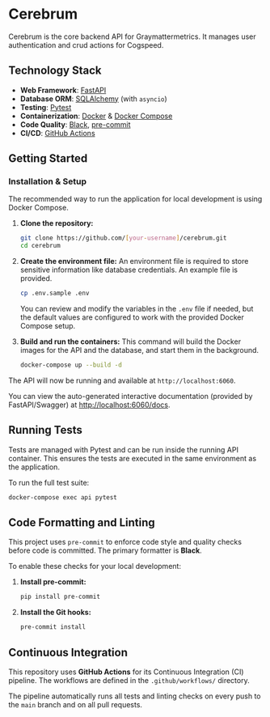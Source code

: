 # Cerebrum

Cerebrum is the core backend API for Graymattermetrics. It manages user authentication and crud actions for Cogspeed.

## Technology Stack

*   **Web Framework**: [FastAPI](https://fastapi.tiangolo.com/)
*   **Database ORM**: [SQLAlchemy](https://www.sqlalchemy.org/) (with `asyncio`)
*   **Testing**: [Pytest](https://docs.pytest.org/)
*   **Containerization**: [Docker](https://www.docker.com/) & [Docker Compose](https://docs.docker.com/compose/)
*   **Code Quality**: [Black](https://github.com/psf/black), [pre-commit](https://pre-commit.com/)
*   **CI/CD**: [GitHub Actions](https://github.com/features/actions)

## Getting Started

### Installation & Setup

The recommended way to run the application for local development is using Docker Compose.

1.  **Clone the repository:**
    ```bash
    git clone https://github.com/[your-username]/cerebrum.git
    cd cerebrum
    ```

2.  **Create the environment file:**
    An environment file is required to store sensitive information like database credentials. An example file is provided.

    ```bash
    cp .env.sample .env
    ```
    You can review and modify the variables in the `.env` file if needed, but the default values are configured to work with the provided Docker Compose setup.

3.  **Build and run the containers:**
    This command will build the Docker images for the API and the database, and start them in the background.

    ```bash
    docker-compose up --build -d
    ```

The API will now be running and available at `http://localhost:6060`.

You can view the auto-generated interactive documentation (provided by FastAPI/Swagger) at [http://localhost:6060/docs](http://localhost:6060/docs).

## Running Tests

Tests are managed with Pytest and can be run inside the running API container. This ensures the tests are executed in the same environment as the application.

To run the full test suite:
```bash
docker-compose exec api pytest
```


## Code Formatting and Linting

This project uses `pre-commit` to enforce code style and quality checks before code is committed. The primary formatter is **Black**.

To enable these checks for your local development:

1.  **Install pre-commit:**
    ```bash
    pip install pre-commit
    ```

2.  **Install the Git hooks:**
    ```bash
    pre-commit install
    ```

## Continuous Integration

This repository uses **GitHub Actions** for its Continuous Integration (CI) pipeline. The workflows are defined in the `.github/workflows/` directory.

The pipeline automatically runs all tests and linting checks on every push to the `main` branch and on all pull requests.